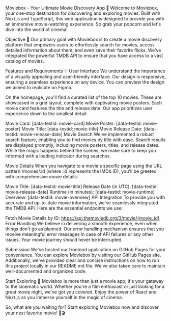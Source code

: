 Moviebox - Your Ultimate Movie Discovery App 🍿
Welcome to Moviebox, your one-stop destination for discovering and exploring movies. Built with Next.js and TypeScript, this web application is designed to provide you with an immersive movie-watching experience. So grab your popcorn and let's dive into the world of cinema!

Objective 🎯
Our primary goal with Moviebox is to create a movie discovery platform that empowers users to effortlessly search for movies, access detailed information about them, and even save their favorite flicks. We've integrated the powerful TMDB API to ensure that you have access to a vast catalog of movies.

Features and Requirements ✨
User Interface
We understand the importance of a visually appealing and user-friendly interface. Our design is responsive, ensuring a seamless experience on any device. You can preview the design we aimed to replicate on Figma.

On the homepage, you'll find a curated list of the top 10 movies. These are showcased in a grid layout, complete with captivating movie posters. Each movie card features the title and release date. Our app prioritizes user experience down to the smallest detail:

Movie Card: [data-testid: movie-card]
Movie Poster: [data-testid: movie-poster]
Movie Title: [data-testid: movie-title]
Movie Release Date: [data-testid: movie-release-date]
Movie Search
We've implemented a robust search feature, enabling you to find movies by title with ease. Search results are displayed promptly, including movie posters, titles, and release dates. While the magic happens behind the scenes, we make sure to keep you informed with a loading indicator during searches.

Movie Details
When you navigate to a movie's specific page using the URL pattern /movies/:id (where :id represents the IMDb ID), you'll be greeted with comprehensive movie details:

Movie Title: [data-testid: movie-title]
Release Date (in UTC): [data-testid: movie-release-date]
Runtime (in minutes): [data-testid: movie-runtime]
Overview: [data-testid: movie-overview]
API Integration
To provide you with accurate and up-to-date movie information, we've seamlessly integrated the TMDB API. Here are the essential endpoints we use:

Fetch Movie Details by ID: https://api.themoviedb.org/3/movie/{movie_id}
Error Handling
We believe in delivering a smooth experience, even when things don't go as planned. Our error handling mechanism ensures that you receive meaningful error messages in case of API failures or any other issues. Your movie journey should never be interrupted.

Submission
We've hosted our frontend application on GitHub Pages for your convenience. You can explore Moviebox by visiting our GitHub Pages site. Additionally, we've provided clear and concise instructions on how to run this project locally in our README.md file. We've also taken care to maintain well-documented and organized code.

Start Exploring 🚀
Moviebox is more than just a movie app; it's your gateway to the cinematic world. Whether you're a film enthusiast or just looking for a great movie night, we've got you covered. Enjoy the power of React and Next.js as you immerse yourself in the magic of cinema.

So, what are you waiting for? Start exploring Moviebox now and discover your next favorite movie! 🍿🎬
